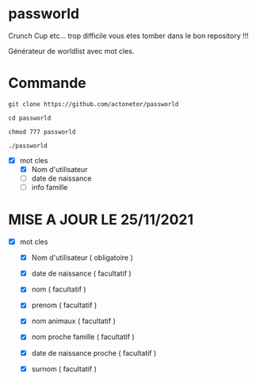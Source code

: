 # passworld

Crunch Cup etc... trop difficile vous etes tomber dans le bon repository !!!

Générateur de worldlist avec mot cles.

#   Commande

```
git clone https://github.com/actonetor/passworld
```

```
cd passworld
```

```
chmod 777 passworld
```

```
./passworld
```

- [x] mot cles
    - [x] Nom d'utilisateur
    - [ ] date de naissance 
    - [ ] info famille

#  MISE A JOUR LE 25/11/2021

- [x] mot cles
    - [x] Nom d'utilisateur ( obligatoire )
    - [x] date de naissance ( facultatif ) 
    - [x] nom ( facultatif ) 
    - [x] prenom ( facultatif ) 
    - [x] nom animaux ( facultatif ) 
    - [x] nom proche famille ( facultatif ) 
    - [x] date de naissance proche ( facultatif ) 
    - [x] surnom ( facultatif ) 
    
